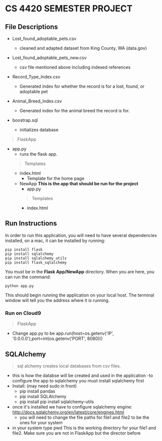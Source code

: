 # CS 4420 SEMESTER PROJECT

## File Descriptions

- Lost_found_adoptable_pets.csv
  - cleaned and adapted dataset from King County, WA (data.gov)

- Lost_found_adoptable_pets_new.csv
  - csv file mentioned above including indexed references

- Record_Type_Index.csv
  - Generated index for whether the record is for a lost, found, or adoptable pet

- Animal_Breed_Index.csv
  - Generated index for the animal breed the record is for.

- boostrap.sql
  - initializes database

> FlaskApp
- app.py
  - runs the flask app.
  > Templates
  - index.html
    - Template for the home page
  - NewApp **This is the app that should be run for the project**
    - app.py
    > Templates
      - index.html

## Run Instructions

In order to run this application, you will need to have several dependencies installed, on a mac, it can be installed by running:

    pip install flask
    pip install sqlalchemy
    pip install sqlalchemy_utils
    pip install flask_sqlalchemy


You must be in the **Flask App/NewApp** directory.  When you are here, you can run the command:

    python app.py

This should begin running the application on your local host.  The terminal window will tell you the address where it is running.

### Run on  Cloud9

> FlaskApp
- Change app.py to be app.run(host=os.getenv('IP', '0.0.0.0'),port=int(os.getenv('PORT', 8080)))

## SQLAlchemy
> sql alchemy creates local databases from csv files.
   - this is how the databse will be created and used in the application
      -to configure the app to sqlalchemy you must install sqlalchemy first
   - Install: (may need sudo in front)
      - pip install pandas
      - pip install SQLAlchemy
      - pip install pip install sqlalchemy-utils
   - once it's installed we have to configure sqlalchemy engine: http://docs.sqlalchemy.org/en/latest/core/engines.html
      - you will need to change the file paths for file1 and file2 to be the ones for your system
   - in your system type pwd This is the working directory for your file1 and file2. Make sure you are not in FlaskApp but the director before